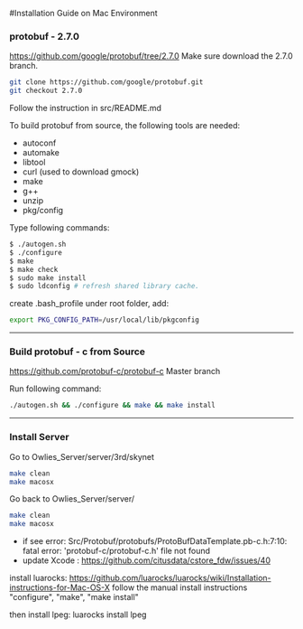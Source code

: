 #Installation Guide on Mac Environment

### protobuf - 2.7.0
https://github.com/google/protobuf/tree/2.7.0
Make sure download the 2.7.0 branch.
``` bash
git clone https://github.com/google/protobuf.git
git checkout 2.7.0
```

Follow the instruction in src/README.md

To build protobuf from source, the following tools are needed:

  * autoconf
  * automake
  * libtool
  * curl (used to download gmock)
  * make
  * g++
  * unzip
  * pkg/config

Type following commands:
``` bash
$ ./autogen.sh
$ ./configure
$ make
$ make check
$ sudo make install
$ sudo ldconfig # refresh shared library cache.
```

create .bash_profile under root folder, add:
``` bash
export PKG_CONFIG_PATH=/usr/local/lib/pkgconfig
```
<hr>

### Build protobuf - c from Source
https://github.com/protobuf-c/protobuf-c
Master branch

Run following command:
``` bash
./autogen.sh && ./configure && make && make install
```

<hr>

### Install Server
Go to Owlies_Server/server/3rd/skynet
``` bash
make clean
make macosx
```

Go back to Owlies_Server/server/
``` bash
make clean
make macosx
```

* if see error: 
   Src/Protobuf/protobufs/ProtoBufDataTemplate.pb-c.h:7:10: fatal error: 
      'protobuf-c/protobuf-c.h' file not found
* update Xcode : https://github.com/citusdata/cstore_fdw/issues/40

install luarocks:
https://github.com/luarocks/luarocks/wiki/Installation-instructions-for-Mac-OS-X
follow the manual install instructions
"configure", "make", "make install"

then install lpeg:
luarocks install lpeg

